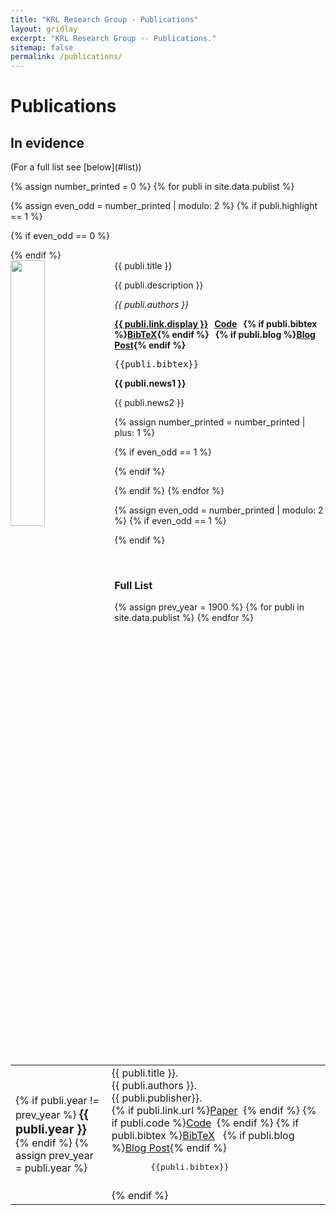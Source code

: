 ```yaml
---
title: "KRL Research Group - Publications"
layout: gridlay
excerpt: "KRL Research Group -- Publications."
sitemap: false
permalink: /publications/
---
```



<h1 class="sapienza-text"> Publications</h1>

<h2 class="sapienza-text">In evidence</h2>
<script type="text/javascript">
    <!--
    // Toggle Display of BibTeX
    function toggleBibtex(articleid) {
        var bib = document.getElementById('bib_'+articleid);
        if (bib) {
            if(bib.className.indexOf('bibtex') != -1) {
                bib.className.indexOf('noshow') == -1?bib.className = 'bibtex noshow':bib.className = 'bibtex';
            }
        } else {
            return;
        }
    }
-->
    </script>
(For a full list see [below](#list))

{% assign number_printed = 0 %}
{% for publi in site.data.publist %}

{% assign even_odd = number_printed | modulo: 2 %}
{% if publi.highlight == 1 %}

{% if even_odd == 0 %}
<div class="row">
{% endif %}

<div class="col-sm-6 clearfix">
 <div class="well">
  <pubtit>{{ publi.title }}</pubtit>
  <img src="{{ site.url }}{{ site.baseurl }}/images/paperpic/{{ publi.image }}" class="img-responsive" width="33%" style="float: left" />
  <p>{{ publi.description }}</p>
  <p><em>{{ publi.authors }}</em></p>
  <p><strong><a href="{{ publi.link.url }}">{{ publi.link.display }}</a>&nbsp;&nbsp;
  <a href="{{ publi.link.code }}">Code</a>&nbsp;&nbsp;
   {% if publi.bibtex %}<a href="javascript:toggleBibtex('{{ publi.title }}')">BibTeX</a>{% endif %}&nbsp;&nbsp;
   {% if publi.blog %}<a href="{{ site.url }}{{ site.baseurl }}/{{ publi.blog }}">Blog Post</a>{% endif %}
  </strong></p>
<div id="bib_{{ publi.title }}" class="bibtex noshow">
<pre>
{{publi.bibtex}}
</pre>
</div>
  <p class="text-danger"><strong> {{ publi.news1 }}</strong></p>
  <p> {{ publi.news2 }}</p>
 </div>
</div>

{% assign number_printed = number_printed | plus: 1 %}

{% if even_odd == 1 %}
</div>
{% endif %}

{% endif %}
{% endfor %}

{% assign even_odd = number_printed | modulo: 2 %}
{% if even_odd == 1 %}
</div>
{% endif %}

<p> &nbsp; </p>

<a name="list"></a>
<h3 class="sapienza-text">Full List</h3>



<table class="table">
<tbody>
	{% assign prev_year = 1900 %}
	{% for publi in site.data.publist %}
	<tr>
		<td>
			<span class="date">
				{% if publi.year != prev_year %}
				<big><strong>{{ publi.year }}</strong></big><br />
				{% endif %}
				{% assign prev_year = publi.year %}
			</span>
		</td>
		<td>
			<span class="paper-title">
				{{ publi.title }}.
			</span><br />
			<span class="authors">
				{{ publi.authors }}.
			</span><br />
			<span class="venuetype">{{ publi.publisher}}</span><span class="venue"></span>. 
      <br/>
      {% if publi.link.url  %}<a href="{{ publi.link.url }}">Paper</a>&nbsp;&nbsp;{% endif %}
      {% if publi.code  %}<a href="{{ publi.code }}">Code</a>&nbsp;&nbsp;{% endif %}
      {% if publi.bibtex %}<a href="javascript:toggleBibtex('{{ publi.title }}')">BibTeX</a>&nbsp;&nbsp;
      {% if publi.blog %}<a href="{{ site.url }}{{ site.baseurl }}/{{ publi.blog }}">Blog Post</a>{% endif %}
      <div id="bib_{{ publi.title }}" class="bibtex noshow">
        <pre>
        {{publi.bibtex}}
        </pre>
      </div>
      {% endif %}
		</td>
	</tr>
	{% endfor %}
</tbody>
</table>
